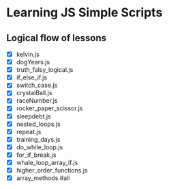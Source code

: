 # Learning JS Simple Scripts

## Logical flow of lessons


- [x] kelvin.js
- [x] dogYears.js
- [x] truth_falsy_logical.js
- [x] if_else_if.js
- [x] switch_case.js
- [x] crystalBall.js
- [x] raceNumber.js
- [x] rocker_paper_scissor.js
- [x] sleepdebt.js
- [x] nested_loops.js
- [x] repeat.js
- [x] training_days.js
- [x] do_while_loop.js
- [x] for_if_break.js
- [x] whale_loop_array_if.js
- [x] higher_order_functions.js
- [x] array_methods #all
